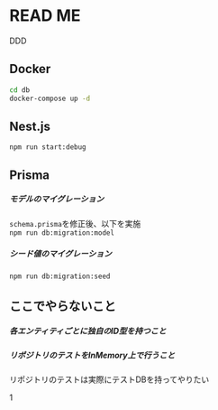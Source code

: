 # READ ME
DDD

## Docker
```zsh
cd db
docker-compose up -d
```

## Nest.js
`npm run start:debug`

## Prisma
##### モデルのマイグレーション
`schema.prisma`を修正後、以下を実施  
`npm run db:migration:model`

##### シード値のマイグレーション
`npm run db:migration:seed`

## ここでやらないこと
##### 各エンティティごとに独自のID型を持つこと
##### リポジトリのテストをInMemory上で行うこと
リポジトリのテストは実際にテストDBを持ってやりたい

1
